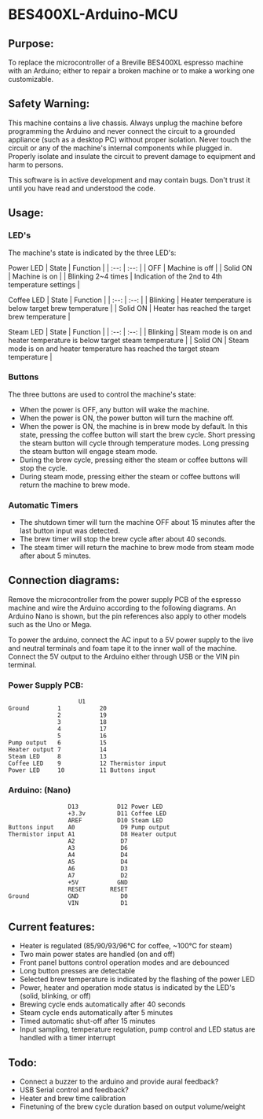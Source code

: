 # BES400XL-Arduino-MCU
## Purpose:
To replace the microcontroller of a Breville BES400XL espresso machine with an Arduino; either to repair a broken machine or to make a working one customizable.

## Safety Warning:
This machine contains a live chassis. Always unplug the machine before programming the Arduino and never connect the circuit to a grounded appliance (such as a desktop PC) without proper isolation. Never touch the circuit or any of the machine's internal components while plugged in. Properly isolate and insulate the circuit to prevent damage to equipment and harm to persons.

This software is in active development and may contain bugs. Don't trust it until you have read and understood the code.

## Usage:
### LED's
The machine's state is indicated by the three LED's:

Power LED
|  State  |  Function |
|  :--:   |  :--:     |
|   OFF     |  Machine is off |
| Solid ON  |  Machine is on  |
| Blinking 2~4 times | Indication of the 2nd to 4th temperature settings |

Coffee LED
|  State  |  Function |
|  :--:   |  :--:     |
| Blinking | Heater temperature is below target brew temperature |
| Solid ON | Heater has reached the target brew temperature |

Steam LED
|  State  |  Function |
|  :--:   |  :--:     |
| Blinking | Steam mode is on and heater temperature is below target steam temperature |
| Solid ON | Steam mode is on and heater temperature has reached the target steam temperature |
### Buttons
The three buttons are used to control the machine's state:
* When the power is OFF, any button will wake the machine.
* When the power is ON, the power button will turn the machine off.
* When the power is ON, the machine is in brew mode by default. In this state, pressing the coffee button will start the brew cycle. Short pressing the steam button will cycle through temperature modes. Long pressing the steam button will engage steam mode.
* During the brew cycle, pressing either the steam or coffee buttons will stop the cycle.
* During steam mode, pressing either the steam or coffee buttons will return the machine to brew mode.

### Automatic Timers
* The shutdown timer will turn the machine OFF about 15 minutes after the last button input was detected.
* The brew timer will stop the brew cycle after about 40 seconds.
* The steam timer will return the machine to brew mode from steam mode after about 5 minutes. 

## Connection diagrams:

Remove the microcontroller from the power supply PCB of the espresso machine and wire the Arduino according to the following diagrams. An Arduino Nano is shown, but the pin references also apply to other models such as the Uno or Mega.

To power the arduino, connect the AC input to a 5V power supply to the live and neutral terminals and foam tape it to the inner wall of the machine. Connect the 5V output to the Arduino either through USB or the VIN pin terminal.

### Power Supply PCB:
```
                    U1
Ground        1           20
              2           19
              3           18
              4           17
              5           16
Pump output   6           15
Heater output 7           14
Steam LED     8           13
Coffee LED    9           12 Thermistor input
Power LED     10          11 Buttons input
```
### Arduino: (Nano)
```
                 D13           D12 Power LED
                 +3.3v         D11 Coffee LED
                 AREF          D10 Steam LED
Buttons input    A0             D9 Pump output
Thermistor input A1             D8 Heater output
                 A2             D7
                 A3             D6
                 A4             D4
                 A5             D4
                 A6             D3
                 A7             D2
                 +5V           GND
                 RESET       RESET
Ground           GND            D0
                 VIN            D1
```

## Current features:
* Heater is regulated (85/90/93/96°C for coffee, ~100°C for steam)
* Two main power states are handled (on and off)
* Front panel buttons control operation modes and are debounced
* Long button presses are detectable
* Selected brew temperature is indicated by the flashing of the power LED
* Power, heater and operation mode status is indicated by the LED's (solid, blinking, or off)
* Brewing cycle ends automatically after 40 seconds
* Steam cycle ends automatically after 5 minutes
* Timed automatic shut-off after 15 minutes
* Input sampling, temperature regulation, pump control and LED status are handled with a timer interrupt

## Todo:
* Connect a buzzer to the arduino and provide aural feedback?
* USB Serial control and feedback?
* Heater and brew time calibration
* Finetuning of the brew cycle duration based on output volume/weight
